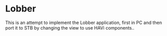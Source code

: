 Lobber
======

This is an attempt to implement the Lobber application, first in PC and then port it to STB by changing the view to use HAVi components..
